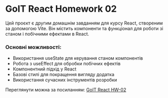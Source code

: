 # GoIT React Homework 02

Цей проєкт є другим домашнім завданням для курсу React, створеним за допомогою Vite. Він містить компоненти та функціонал для роботи зі станом і побічними ефектами в React.

### Основні можливості:

- Використання useState для керування станом компонентів
- Робота з useEffect для обробки побічних ефектів
- Компонентний підхід у React
- Базові стилі для покращення вигляду додатка
- Використання сучасних інструментів розробки

Переглянути можна за посиланням: [GoIT React HW-02](https://goit-react-hw-02-chi-vert-28.vercel.app/)
